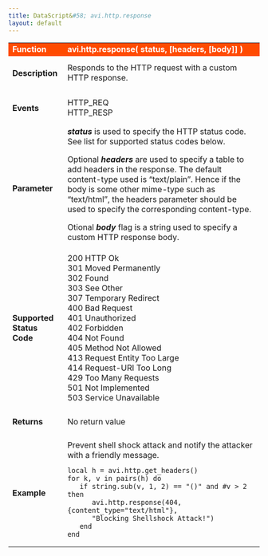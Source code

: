 ```yaml
---
title: DataScript&#58; avi.http.response
layout: default
---
```

<table class="table table-hover"> 
 <tbody> 
  <tr bgcolor="ff4b00"> 
   <td width="100"><span style="color: white; font-size: medium;"><strong>Function</strong></span></td> 
   <td width="600"><span style="color: white;"><b>avi.http.response( status, [headers, [body]] )</b></span></td> 
  </tr> 
  <tr> 
   <td width="100"> <h4><span id="Description"><strong>Description</strong></span></h4> </td> 
   <td width="600">Responds to the HTTP request with a custom HTTP response.</td> 
  </tr> 
  <tr> 
   <td width="100"> <h4><span id="Events"><strong>Events</strong></span></h4> </td> 
   <td width="600">HTTP_REQ<br> HTTP_RESP</td> 
  </tr> 
  <tr> 
   <td width="100"> <h4><span id="Parameter"><strong>Parameter</strong></span></h4> </td> 
   <td width="600"><strong><em>status</em> </strong>is used to specify the HTTP status code. See list for supported status codes below.<p></p> <p>Optional <em><strong>headers</strong> </em>are used to specify a table to add headers in the response. The default content-type used is “text/plain”. Hence if the body is some other mime-type such as “text/html”, the headers parameter should be used to specify the corresponding content-type.</p> <p>Otional <strong><em>body</em> </strong>flag is a string used to specify a custom HTTP response body.</p></td> 
  </tr> 
  <tr> 
   <td width="100"> <h4><span id="Supported_Status_Code"><strong>Supported Status Code</strong></span></h4> </td> 
   <td width="600">200 HTTP Ok<br> 301 Moved Permanently<br> 302 Found<br> 303 See Other<br> 307 Temporary Redirect<br> 400 Bad Request<br> 401 Unauthorized<br> 402 Forbidden<br> 404 Not Found<br> 405 Method Not Allowed<br> 413 Request Entity Too Large<br> 414 Request-URI Too Long<br> 429 Too Many Requests<br> 501 Not Implemented<br> 503 Service Unavailable</td> 
  </tr> 
  <tr> 
   <td width="100"> <h4><span id="Returns"><strong>Returns</strong></span></h4> </td> 
   <td width="600">No return value</td> 
  </tr> 
  <tr> 
   <td width="100"> <h4><span id="Example"><strong>Example</strong></span></h4> </td> 
   <td width="600">Prevent shell shock attack and notify the attacker with a friendly message.<br> 
    <!-- Crayon Syntax Highlighter v2.7.1 --> <pre><code class="language-lua">local h = avi.http.get_headers()
for k, v in pairs(h) do
   if string.sub(v, 1, 2) == "()" and #v &gt; 2 then
      avi.http.response(404, {content_type="text/html"},
      "Blocking Shellshock Attack!")
   end
end</code></pre> 
    <!-- [Format Time: 0.0056 seconds] --> </td> 
  </tr> 
 </tbody> 
</table>